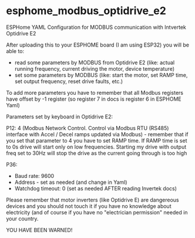 # esphome_modbus_optidrive_e2
ESPHome YAML Configuration for MODBUS communication with Intvertek Optidrive E2

After uploading this to your ESPHOME board (I am using ESP32) you will be able to:
 - read some parameters by MODBUS from Optidrive E2 (like: actual running frequency, current driving the motor, device temperature)
 - set some parameters by MODBUS (like: start the motor, set RAMP time, set output frequency, reset drive faults, etc.)
 
 
 To add more parameters you have to remember that all Modbus registers have offset by -1 register (so register 7 in docs is register 6 in ESPHOME Yaml)
 
 Parameters set by keyboard in Optidrive E2:
 
 P12: 4 (Modbus Network Control. Control via Modbus RTU (RS485) interface with Accel / Decel ramps updated via Modbus) - remember that if you set that parameter to 4
 you have to set RAMP time. If RAMP time is set to 0s drive will start only on low frequencies. Starting my drive with output freq set to 30Hz will stop the drive as 
 the current going through is too high
 
 P36:
  - Baud rate: 9600
  - Address - set as needed (and change in Yaml)
  - Watchdog timeout: 0 (set as needed AFTER reading Invertek docs)
  
Please remember that motor inverters (like Optidrive E) are dangereous devices and you should not touch it if you have no knowledge about electricity (and of course if 
you have no "electrician permission" needed in your country.

YOU HAVE BEEN WARNED!
